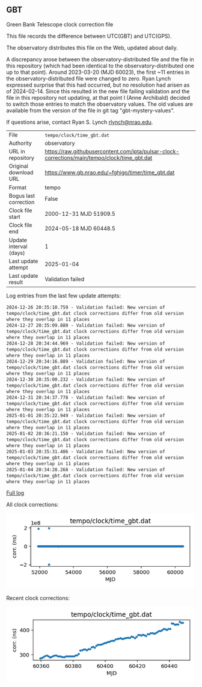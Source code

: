 
## GBT

Green Bank Telescope clock correction file

This file records the difference between UTC(GBT) and UTC(GPS).

The observatory distributes this file on the Web, updated about daily.

A discrepancy arose between the observatory-distributed file and the
file in this repository (which had been identical to the 
observatory-distributed one up to that point). Around 
2023-03-20 (MJD 60023), the first ~11 entries in the 
observatory-distributed file were changed to zero.
Ryan Lynch expressed surprise that this had occurred, but no
resolution had arisen as of 2024-02-14. Since this resulted in
the new file failing validation and the file in this repository
not updating, at that point I (Anne Archibald) decided to
switch those entries to match the observatory values. The old values
are available from the version of the file in git tag 
"gbt-mystery-values".

If questions arise, contact Ryan S. Lynch <rlynch@nrao.edu>.

|     |     |
|:--- |:--- |
| File | `tempo/clock/time_gbt.dat` |
| Authority | observatory |
| URL in repository | <https://raw.githubusercontent.com/ipta/pulsar-clock-corrections/main/tempo/clock/time_gbt.dat> |
| Original download URL | <https://www.gb.nrao.edu/~fghigo/timer/time_gbt.dat> |
| Format | tempo |
| Bogus last correction | False |
| Clock file start | 2000-12-31 MJD 51909.5 |
| Clock file end | 2024-05-18 MJD 60448.5 |
| Update interval (days) | 1 |
| Last update attempt | 2025-01-04 |
| Last update result | Validation failed |

Log entries from the last few update attempts:
```
2024-12-26 20:35:10.759 - Validation failed: New version of tempo/clock/time_gbt.dat clock corrections differ from old version where they overlap in 11 places
2024-12-27 20:35:09.880 - Validation failed: New version of tempo/clock/time_gbt.dat clock corrections differ from old version where they overlap in 11 places
2024-12-28 20:34:44.969 - Validation failed: New version of tempo/clock/time_gbt.dat clock corrections differ from old version where they overlap in 11 places
2024-12-29 20:34:16.889 - Validation failed: New version of tempo/clock/time_gbt.dat clock corrections differ from old version where they overlap in 11 places
2024-12-30 20:35:00.232 - Validation failed: New version of tempo/clock/time_gbt.dat clock corrections differ from old version where they overlap in 11 places
2024-12-31 20:34:37.778 - Validation failed: New version of tempo/clock/time_gbt.dat clock corrections differ from old version where they overlap in 11 places
2025-01-01 20:35:22.949 - Validation failed: New version of tempo/clock/time_gbt.dat clock corrections differ from old version where they overlap in 11 places
2025-01-02 20:36:21.150 - Validation failed: New version of tempo/clock/time_gbt.dat clock corrections differ from old version where they overlap in 11 places
2025-01-03 20:35:31.406 - Validation failed: New version of tempo/clock/time_gbt.dat clock corrections differ from old version where they overlap in 11 places
2025-01-04 20:34:28.268 - Validation failed: New version of tempo/clock/time_gbt.dat clock corrections differ from old version where they overlap in 11 places
```
[Full log](https://raw.githubusercontent.com/ipta/pulsar-clock-corrections/main/log/tempo/clock/time_gbt.dat.log)


All clock corrections:

![plot of all clock corrections](time_gbt.dat.png "All corrections")

Recent clock corrections:

![plot of recent clock corrections](time_gbt.dat.short.png "Recent corrections")

